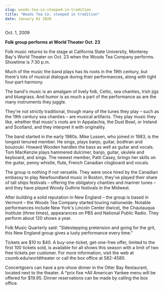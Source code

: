 ```yaml
---
slug: woods-tea-co-steeped-in-tradition
title: "Woods Tea Co. steeped in tradition"
date: January 01 2020
---
```


<p>Oct. 1, 2009
</p><p><strong>Folk group performs at World Theater Oct. 23</strong>
</p><p><strong><em> </em></strong>Folk music returns to the stage at California State University, Monterey Bay's World Theater on Oct. 23 when the Woods Tea Company performs. Showtime is 7:30 p.m.
</p><p>Much of the music the band plays has its roots in the 19th century, but there's lots of musical dialogue during their performances, along with tight four-part harmony.
</p><p>The band's music is an amalgam of lively folk, Celtic, sea chanties, Irish jigs and bluegrass. And humor is as much a part of the performance as are the many instruments they juggle.
</p><p>They're not strictly traditional, though many of the tunes they play – such as the 19th century sea chanties – are musical artifacts. They play music they like, whether that music's roots are in Appalachia, the Dust Bowl, or Ireland and Scotland, and they interpret it with originality.
</p><p>The band started in the early 1980s. Mike Lussen, who joined in 1983, is the longest tenured member. He sings, plays banjo, guitar, bodhran and bouzouki. Howard Wooden handles the bass as well as guitar and vocals. Tom MacKenzie plays hammered dulcimer, banjo, guitar, ukulele and keyboard, and sings. The newest member, Patti Casey, brings her skills on the guitar, penny whistle, flute, French Canadian clogboard and vocals.
</p><p>The group is nothing if not versatile. They were once hired by the Canadian embassy to play Newfoundland music in Boston, they've played their share of tall ships festivals – offering the obligatory chanties and mariner tunes – and they have played Woody Guthrie festivals in the Midwest.
</p><p>After building a solid reputation in New England – the group is based in Vermont – the Woods Tea Company started touring nationwide. Notable performances include New York's Lincoln Center (twice), the Chautauqua Institute (three times), appearances on PBS and National Public Radio. They perform about 120 shows a year.
</p><p>Folk Music Quarterly said: "Sidestepping pretension and going for the grit, this New England group gives a lusty performance every time."
</p><p>Tickets are $10 to $40. A buy-one-ticket, get-one-free offer, limited to the first 100 tickets sold, is available for all shows this season with a limit of two free tickets per customer. For more information, visit the web at csumb.edu/worldtheater or call the box office at 582-4580.
</p><p>Concertgoers can have a pre-show dinner in the Otter Bay Restaurant, located next to the theater. A *prix fixe *All American Yankee menu will be offered for $19.95. Dinner reservations can be made by calling the box office.
</p><p> 
</p><p> 
</p><p> 
</p><p> 
</p><p> 
</p><p> 
</p>
